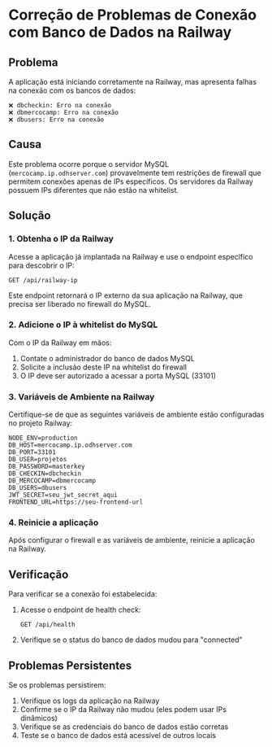 # Correção de Problemas de Conexão com Banco de Dados na Railway

## Problema

A aplicação está iniciando corretamente na Railway, mas apresenta falhas na conexão com os bancos de dados:

```
❌ dbcheckin: Erro na conexão
❌ dbmercocamp: Erro na conexão
❌ dbusers: Erro na conexão
```

## Causa

Este problema ocorre porque o servidor MySQL (`mercocamp.ip.odhserver.com`) provavelmente tem restrições de firewall que permitem conexões apenas de IPs específicos. Os servidores da Railway possuem IPs diferentes que não estão na whitelist.

## Solução

### 1. Obtenha o IP da Railway

Acesse a aplicação já implantada na Railway e use o endpoint específico para descobrir o IP:

```
GET /api/railway-ip
```

Este endpoint retornará o IP externo da sua aplicação na Railway, que precisa ser liberado no firewall do MySQL.

### 2. Adicione o IP à whitelist do MySQL

Com o IP da Railway em mãos:

1. Contate o administrador do banco de dados MySQL
2. Solicite a inclusão deste IP na whitelist do firewall
3. O IP deve ser autorizado a acessar a porta MySQL (33101)

### 3. Variáveis de Ambiente na Railway

Certifique-se de que as seguintes variáveis de ambiente estão configuradas no projeto Railway:

```
NODE_ENV=production
DB_HOST=mercocamp.ip.odhserver.com
DB_PORT=33101
DB_USER=projetos
DB_PASSWORD=masterkey
DB_CHECKIN=dbcheckin
DB_MERCOCAMP=dbmercocamp
DB_USERS=dbusers
JWT_SECRET=seu_jwt_secret_aqui
FRONTEND_URL=https://seu-frontend-url
```

### 4. Reinicie a aplicação

Após configurar o firewall e as variáveis de ambiente, reinicie a aplicação na Railway.

## Verificação

Para verificar se a conexão foi estabelecida:

1. Acesse o endpoint de health check:
   ```
   GET /api/health
   ```

2. Verifique se o status do banco de dados mudou para "connected"

## Problemas Persistentes

Se os problemas persistirem:

1. Verifique os logs da aplicação na Railway
2. Confirme se o IP da Railway não mudou (eles podem usar IPs dinâmicos)
3. Verifique se as credenciais do banco de dados estão corretas
4. Teste se o banco de dados está acessível de outros locais
